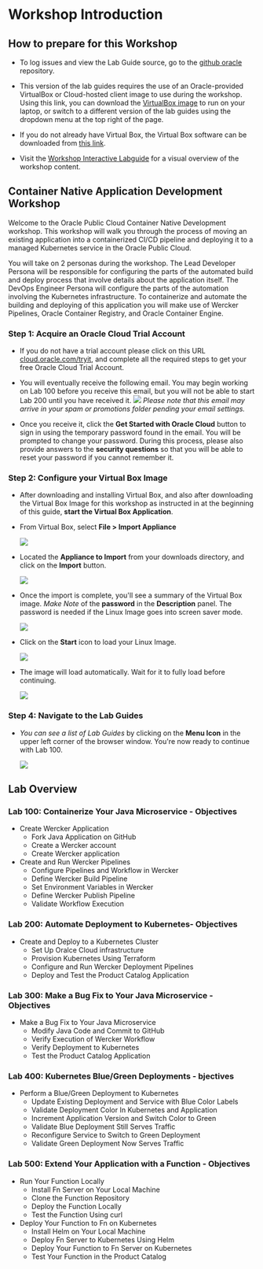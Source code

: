 # Workshop Introduction

## How to prepare for this Workshop

- To log issues and view the Lab Guide source, go to the [github oracle](https://github.com/oracle/learning-library/issues/new) repository.

- This version of the lab guides requires the use of an Oracle-provided VirtualBox or Cloud-hosted client image to use during the workshop. Using this link, you can download the [VirtualBox image](https://objectstorage.us-ashburn-1.oraclecloud.com/p/MFwgeCesukQMEkVUvOkq3D_R0DBzkKdb4G_bS8sxo44/n/gse00014514/b/PublicBucket/o/OL74_ClientImageFinalBeta5.ova) to run on your laptop, or switch to a different version of the lab guides using the dropdown menu at the top right of the page.

- If you do not already have Virtual Box, the Virtual Box software can be downloaded from [this link](https://www.virtualbox.org/).

- Visit the [Workshop Interactive Labguide](https://launch.oracle.com/?container-native-development) for a visual overview of the workshop content.

## Container Native Application Development Workshop

Welcome to the Oracle Public Cloud Container Native Development workshop. This workshop will walk you through the process of moving an existing application into a containerized CI/CD pipeline and deploying it to a managed Kubernetes service in the Oracle Public Cloud.

You will take on 2 personas during the workshop. The Lead Developer Persona will be responsible for configuring the parts of the automated build and deploy process that involve details about the application itself. The DevOps Engineer Persona will configure the parts of the automation involving the Kubernetes infrastructure. To containerize and automate the building and deploying of this application you will make use of Wercker Pipelines, Oracle Container Registry, and Oracle Container Engine.

### **Step 1**: Acquire an Oracle Cloud Trial Account

- If you do not have a trial account please click on this URL [cloud.oracle.com/tryit](http://cloud.oracle.com/tryit&intcmp=DeveloperInnovation-HOL-11NOV17), and complete all the required steps to get your free Oracle Cloud Trial Account.

- You will eventually receive the following email. You may begin working on Lab 100 before you receive this email, but you will not be able to start Lab 200 until you have received it.
![](images/oraclecode/code_9.png)
_Please note that this email may arrive in your spam or promotions folder pending your email settings._

- Once you receive it, click the **Get Started with Oracle Cloud** button to sign in using the temporary password found in the email. You will be prompted to change your password. During this process, please also provide answers to the **security questions** so that you will be able to reset your password if you cannot remember it.

### **Step 2**: Configure your Virtual Box Image

- After downloading and installing Virtual Box, and also after downloading the Virtual Box Image for this workshop as instructed in at the beginning of this guide, **start the Virtual Box Application**.
- From Virtual Box, select **File > Import Appliance**

  ![](images/studentguide/Vbox01.png)

- Located the **Appliance to Import** from your downloads directory, and click on the **Import** button.

  ![](images/studentguide/Vbox02.png)

- Once the import is complete, you'll see a summary of the Virtual Box image. _Make Note_ of the **password** in the **Description** panel. The password is needed if the Linux Image goes into screen saver mode.

  ![](images/studentguide/Vbox03.png)

- Click on the **Start** icon to load your Linux Image.

  ![](images/studentguide/Vbox04.png)

- The image will load automatically. Wait for it to fully load before continuing. 

  ![](images/studentguide/Vbox05.png)

### **Step 4**: Navigate to the Lab Guides

- _You can see a list of Lab Guides_ by clicking on the **Menu Icon** in the upper left corner of the browser window. You're now ready to continue with Lab 100.

  ![](images/LabMenuIcon.png)

## Lab Overview

### Lab 100: Containerize Your Java Microservice - Objectives

- Create Wercker Application
  - Fork Java Application on GitHub
  - Create a Wercker account
  - Create Wercker application
- Create and Run Wercker Pipelines
  - Configure Pipelines and Workflow in Wercker
  - Define Wercker Build Pipeline
  - Set Environment Variables in Wercker
  - Define Wercker Publish Pipeline
  - Validate Workflow Execution

### Lab 200: Automate Deployment to Kubernetes- Objectives

- Create and Deploy to a Kubernetes Cluster
  - Set Up Oralce Cloud infrastructure
  - Provision Kubernetes Using Terraform
  - Configure and Run Wercker Deployment Pipelines
  - Deploy and Test the Product Catalog Application

### Lab 300: Make a Bug Fix to Your Java Microservice - Objectives

- Make a Bug Fix to Your Java Microservice
  - Modify Java Code and Commit to GitHub
  - Verify Execution of Wercker Workflow
  - Verify Deployment to Kubernetes
  - Test the Product Catalog Application

### Lab 400: Kubernetes Blue/Green Deployments - bjectives

- Perform a Blue/Green Deployment to Kubernetes
  - Update Existing Deployment and Service with Blue Color Labels
  - Validate Deployment Color In Kubernetes and Application
  - Increment Application Version and Switch Color to Green
  - Validate Blue Deployment Still Serves Traffic
  - Reconfigure Service to Switch to Green Deployment
  - Validate Green Deployment Now Serves Traffic

### Lab 500: Extend Your Application with a Function - Objectives

- Run Your Function Locally
  - Install Fn Server on Your Local Machine
  - Clone the Function Repository
  - Deploy the Function Locally
  - Test the Function Using curl
- Deploy Your Function to Fn on Kubernetes
  - Install Helm on Your Local Machine
  - Deploy Fn Server to Kubernetes Using Helm
  - Deploy Your Function to Fn Server on Kubernetes
  - Test Your Function in the Product Catalog
